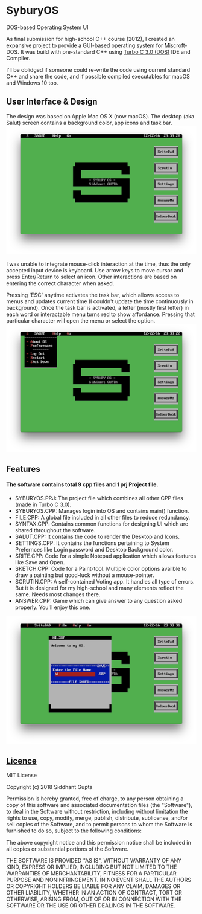# SyburyOS
DOS-based Operating System UI

As final submission for high-school C++ course (2012), I created an expansive project to provide a GUI-based operating system for Miscroft-DOS.
It was build with pre-standard C++ using [Turbo C 3.0 (DOS)](https://en.wikipedia.org/wiki/Turbo_C%2B%2B) IDE and Compiler.

I'll be oblidged if someone could re-write the code using current standard C++ and share the code, and if possible compiled executables for macOS and Windows 10 too.

## User Interface & Design
The design was based on Apple Mac OS X (now macOS). The desktop (aka Salut) screen contains a background color, app icons and task bar.
![Salut-Desktop](https://github.com/GuptaSiddhant/SyburyOS/blob/master/Screenshots/SyburyOS%20Desktop.jpg)

I was unable to integrate mouse-click interaction at the time, thus the only accepted input device is keyboard. Use arrow keys to move cursor and press Enter/Return to select an icon. Other interactions are based on entering the correct character when asked.

Pressing 'ESC' anytime activates the task bar, which allows access to menus and updates current time (I couldn't update the time continuously in background). Once the task bar is activated, a letter (mostly first letter) in each word or interactable menu turns red to show affordance. Pressing that particular character will open the menu or select the option.
![Salut-Menu](https://github.com/GuptaSiddhant/SyburyOS/blob/master/Screenshots/SyburyOS%20Menu.jpg)

## Features
#### The software contains total 9 cpp files and 1 prj Project file.
- SYBURYOS.PRJ: The project file which combines all other CPP files (made in Turbo C 3.0).
- SYBURYOS.CPP: Manages login into OS and contains main() function.
- FILE.CPP: A global file included in all other files to reduce redundancy.
- SYNTAX.CPP: Contains common functions for designing UI which are shared throughout the software.
- SALUT.CPP: It contains the code to render the Desktop and Icons.
- SETTINGS.CPP: It contains the functions pertaining to System Prefernces like Login password and Desktop Background color.
- SRITE.CPP: Code for a simple Notepad application which allows features like Save and Open.
- SKETCH.CPP: Code for a Paint-tool. Multiple color options availble to draw a painting but good-luck without a mouse-pointer.
- SCRUTIN.CPP: A self-contained Voting app. It handles all type of errors. But it is designed for my high-school and many elements reflect the same. Needs most changes there.
- ANSWER.CPP: Game which can give answer to any question asked properly. You'll enjoy this one.

![SritePad](https://github.com/GuptaSiddhant/SyburyOS/blob/master/Screenshots/SyburyOS%20SritePad.jpg)

## [Licence](LICENCE)
MIT License

Copyright (c) 2018 Siddhant Gupta

Permission is hereby granted, free of charge, to any person obtaining a copy
of this software and associated documentation files (the "Software"), to deal
in the Software without restriction, including without limitation the rights
to use, copy, modify, merge, publish, distribute, sublicense, and/or sell
copies of the Software, and to permit persons to whom the Software is
furnished to do so, subject to the following conditions:

The above copyright notice and this permission notice shall be included in all
copies or substantial portions of the Software.

THE SOFTWARE IS PROVIDED "AS IS", WITHOUT WARRANTY OF ANY KIND, EXPRESS OR
IMPLIED, INCLUDING BUT NOT LIMITED TO THE WARRANTIES OF MERCHANTABILITY,
FITNESS FOR A PARTICULAR PURPOSE AND NONINFRINGEMENT. IN NO EVENT SHALL THE
AUTHORS OR COPYRIGHT HOLDERS BE LIABLE FOR ANY CLAIM, DAMAGES OR OTHER
LIABILITY, WHETHER IN AN ACTION OF CONTRACT, TORT OR OTHERWISE, ARISING FROM,
OUT OF OR IN CONNECTION WITH THE SOFTWARE OR THE USE OR OTHER DEALINGS IN THE
SOFTWARE.
